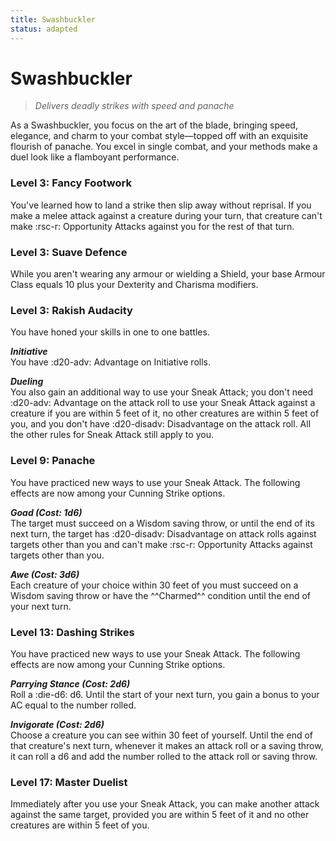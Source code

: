 ```yaml
---
title: Swashbuckler
status: adapted
---
```


# Swashbuckler

> *Delivers deadly strikes with speed and panache*

As a Swashbuckler, you focus on the art of the blade, bringing speed, elegance, and charm to your combat style—topped off with an exquisite flourish of panache. You excel in single combat, and your methods make a duel look like a flamboyant performance.

### Level 3: Fancy Footwork

You've learned how to land a strike then slip away without reprisal. If you make a melee attack against a creature during your turn, that creature can't make :rsc-r: Opportunity Attacks against you for the rest of that turn. 

### Level 3: Suave Defence

While you aren't wearing any armour or wielding a Shield, your base Armour Class equals 10 plus your Dexterity and Charisma modifiers.
 
### Level 3: Rakish Audacity

You have honed your skills in one to one battles.

***Initiative***  
You have :d20-adv: Advantage on Initiative rolls.

***Dueling***  
You also gain an additional way to use your Sneak Attack; you don't need :d20-adv: Advantage on the attack roll to use your Sneak Attack against a creature if you are within 5 feet of it, no other creatures are within 5 feet of you, and you don't have :d20-disadv: Disadvantage on the attack roll. All the other rules for Sneak Attack still apply to you. 

### Level 9: Panache

You have practiced new ways to use your Sneak Attack. The following effects are now among your Cunning Strike options.

***Goad (Cost: 1d6)***  
The target must succeed on a Wisdom saving throw, or until the end of its next turn, the target has :d20-disadv: Disadvantage on attack rolls against targets other than you and can't make :rsc-r: Opportunity Attacks against targets other than you.

***Awe (Cost: 3d6)***  
Each creature of your choice within 30 feet of you must succeed on a Wisdom saving throw or have the ^^Charmed^^ condition until the end of your next turn.

### Level 13: Dashing Strikes

You have practiced new ways to use your Sneak Attack. The following effects are now among your Cunning Strike options.

***Parrying Stance (Cost: 2d6)***  
Roll a :die-d6: d6. Until the start of your next turn, you gain a bonus to your AC equal to the number rolled.

***Invigorate (Cost: 2d6)***  
Choose a creature you can see within 30 feet of yourself. Until the end of that creature's next turn, whenever it makes an attack roll or a saving throw, it can roll a d6 and add the number rolled to the attack roll or saving throw.

### Level 17: Master Duelist

Immediately after you use your Sneak Attack, you can make another attack against the same target, provided you are within 5 feet of it and no other creatures are within 5 feet of you.
